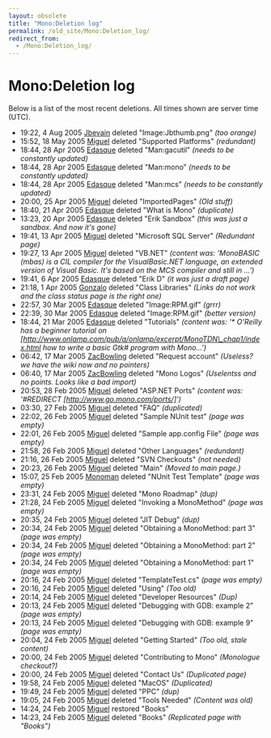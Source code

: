 ```yaml
---
layout: obsolete
title: "Mono:Deletion log"
permalink: /old_site/Mono:Deletion_log/
redirect_from:
  - /Mono:Deletion_log/
---
```


Mono:Deletion log
=================

Below is a list of the most recent deletions. All times shown are server time (UTC).

-   19:22, 4 Aug 2005 [Jbevain](/index.php?title=User:Jbevain&action=edit&redlink=1 "User:Jbevain (page does not exist)") deleted "Image:Jbthumb.png" *(too orange)*
-   15:52, 18 May 2005 [Miguel]({{site.github.url}}/old_site/User:Miguel "User:Miguel") deleted "Supported Platforms" *(redundant)*
-   18:44, 28 Apr 2005 [Edasque]({{site.github.url}}/old_site/User:Edasque "User:Edasque") deleted "Man:gacutil" *(needs to be constantly updated)*
-   18:44, 28 Apr 2005 [Edasque]({{site.github.url}}/old_site/User:Edasque "User:Edasque") deleted "Man:mono" *(needs to be constantly updated)*
-   18:44, 28 Apr 2005 [Edasque]({{site.github.url}}/old_site/User:Edasque "User:Edasque") deleted "Man:mcs" *(needs to be constantly updated)*
-   20:00, 25 Apr 2005 [Miguel]({{site.github.url}}/old_site/User:Miguel "User:Miguel") deleted "ImportedPages" *(Old stuff)*
-   18:40, 21 Apr 2005 [Edasque]({{site.github.url}}/old_site/User:Edasque "User:Edasque") deleted "What is Mono" *(duplicate)*
-   13:23, 20 Apr 2005 [Edasque]({{site.github.url}}/old_site/User:Edasque "User:Edasque") deleted "Erik Sandbox" *(this was just a sandbox. And now it's gone)*
-   19:41, 13 Apr 2005 [Miguel]({{site.github.url}}/old_site/User:Miguel "User:Miguel") deleted "Microsoft SQL Server" *(Redundant page)*
-   19:27, 13 Apr 2005 [Miguel]({{site.github.url}}/old_site/User:Miguel "User:Miguel") deleted "VB.NET" *(content was: 'MonoBASIC (mbas) is a CIL compiler for the VisualBasic.NET language, an extended version of Visual Basic. It's based on the MCS compiler and still in ...')*
-   19:41, 6 Apr 2005 [Edasque]({{site.github.url}}/old_site/User:Edasque "User:Edasque") deleted "Erik D" *(it was just a draft page)*
-   21:18, 1 Apr 2005 [Gonzalo](/index.php?title=User:Gonzalo&action=edit&redlink=1 "User:Gonzalo (page does not exist)") deleted "Class Libraries" *(Links do not work and the class status page is the right one)*
-   22:57, 30 Mar 2005 [Edasque]({{site.github.url}}/old_site/User:Edasque "User:Edasque") deleted "Image:RPM.gif" *(grrr)*
-   22:39, 30 Mar 2005 [Edasque]({{site.github.url}}/old_site/User:Edasque "User:Edasque") deleted "Image:RPM.gif" *(better version)*
-   18:44, 21 Mar 2005 [Edasque]({{site.github.url}}/old_site/User:Edasque "User:Edasque") deleted "Tutorials" *(content was: '\* O'Reilly has a beginner tutorial on [http://www.onlamp.com/pub/a/onlamp/excerpt/MonoTDN\_chap1/index.html how to write a basic Gtk\# program with Mono...')*
-   06:42, 17 Mar 2005 [ZacBowling]({{site.github.url}}/old_site/User:ZacBowling "User:ZacBowling") deleted "Request account" *(Useless? we have the wiki now and no pointers)*
-   06:40, 17 Mar 2005 [ZacBowling]({{site.github.url}}/old_site/User:ZacBowling "User:ZacBowling") deleted "Mono Logos" *(Uselentss and no points. Looks like a bad import)*
-   20:53, 28 Feb 2005 [Miguel]({{site.github.url}}/old_site/User:Miguel "User:Miguel") deleted "ASP.NET Ports" *(content was: '\#REDIRECT [http://www.go.mono.com/ports/]')*
-   03:30, 27 Feb 2005 [Miguel]({{site.github.url}}/old_site/User:Miguel "User:Miguel") deleted "FAQ" *(duplicated)*
-   22:02, 26 Feb 2005 [Miguel]({{site.github.url}}/old_site/User:Miguel "User:Miguel") deleted "Sample NUnit test" *(page was empty)*
-   22:01, 26 Feb 2005 [Miguel]({{site.github.url}}/old_site/User:Miguel "User:Miguel") deleted "Sample app.config File" *(page was empty)*
-   21:58, 26 Feb 2005 [Miguel]({{site.github.url}}/old_site/User:Miguel "User:Miguel") deleted "Other Languages" *(redundant)*
-   21:16, 26 Feb 2005 [Miguel]({{site.github.url}}/old_site/User:Miguel "User:Miguel") deleted "SVN Checkouts" *(not needed)*
-   20:23, 26 Feb 2005 [Miguel]({{site.github.url}}/old_site/User:Miguel "User:Miguel") deleted "Main" *(Moved to main page.)*
-   15:07, 25 Feb 2005 [Monoman](/index.php?title=User:Monoman&action=edit&redlink=1 "User:Monoman (page does not exist)") deleted "NUnit Test Template" *(page was empty)*
-   23:31, 24 Feb 2005 [Miguel]({{site.github.url}}/old_site/User:Miguel "User:Miguel") deleted "Mono Roadmap" *(dup)*
-   21:28, 24 Feb 2005 [Miguel]({{site.github.url}}/old_site/User:Miguel "User:Miguel") deleted "Invoking a MonoMethod" *(page was empty)*
-   20:35, 24 Feb 2005 [Miguel]({{site.github.url}}/old_site/User:Miguel "User:Miguel") deleted "JIT Debug" *(dup)*
-   20:34, 24 Feb 2005 [Miguel]({{site.github.url}}/old_site/User:Miguel "User:Miguel") deleted "Obtaining a MonoMethod: part 3" *(page was empty)*
-   20:34, 24 Feb 2005 [Miguel]({{site.github.url}}/old_site/User:Miguel "User:Miguel") deleted "Obtaining a MonoMethod: part 2" *(page was empty)*
-   20:34, 24 Feb 2005 [Miguel]({{site.github.url}}/old_site/User:Miguel "User:Miguel") deleted "Obtaining a MonoMethod: part 1" *(page was empty)*
-   20:16, 24 Feb 2005 [Miguel]({{site.github.url}}/old_site/User:Miguel "User:Miguel") deleted "TemplateTest.cs" *(page was empty)*
-   20:16, 24 Feb 2005 [Miguel]({{site.github.url}}/old_site/User:Miguel "User:Miguel") deleted "Using" *(Too old)*
-   20:14, 24 Feb 2005 [Miguel]({{site.github.url}}/old_site/User:Miguel "User:Miguel") deleted "Developer Resources" *(Dup)*
-   20:13, 24 Feb 2005 [Miguel]({{site.github.url}}/old_site/User:Miguel "User:Miguel") deleted "Debugging with GDB: example 2" *(page was empty)*
-   20:13, 24 Feb 2005 [Miguel]({{site.github.url}}/old_site/User:Miguel "User:Miguel") deleted "Debugging with GDB: example 9" *(page was empty)*
-   20:04, 24 Feb 2005 [Miguel]({{site.github.url}}/old_site/User:Miguel "User:Miguel") deleted "Getting Started" *(Too old, stale content)*
-   20:00, 24 Feb 2005 [Miguel]({{site.github.url}}/old_site/User:Miguel "User:Miguel") deleted "Contributing to Mono" *(Monologue checkout?)*
-   20:00, 24 Feb 2005 [Miguel]({{site.github.url}}/old_site/User:Miguel "User:Miguel") deleted "Contact Us" *(Duplicated page)*
-   19:58, 24 Feb 2005 [Miguel]({{site.github.url}}/old_site/User:Miguel "User:Miguel") deleted "MacOS" *(Duplicated)*
-   19:49, 24 Feb 2005 [Miguel]({{site.github.url}}/old_site/User:Miguel "User:Miguel") deleted "PPC" *(dup)*
-   19:05, 24 Feb 2005 [Miguel]({{site.github.url}}/old_site/User:Miguel "User:Miguel") deleted "Tools Needed" *(Content was old)*
-   14:24, 24 Feb 2005 [Miguel]({{site.github.url}}/old_site/User:Miguel "User:Miguel") restored "Books"
-   14:23, 24 Feb 2005 [Miguel]({{site.github.url}}/old_site/User:Miguel "User:Miguel") deleted "Books" *(Replicated page with "Books")*


